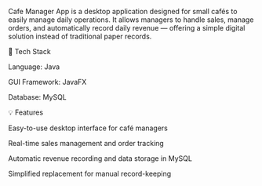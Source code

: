 Cafe Manager App is a desktop application designed for small cafés to easily manage daily operations. It allows managers to handle sales, manage orders, and automatically record daily revenue — offering a simple digital solution instead of traditional paper records.

🧰 Tech Stack
  
  Language: Java
  
  GUI Framework: JavaFX
  
  Database: MySQL

💡 Features
  
  Easy-to-use desktop interface for café managers
  
  Real-time sales management and order tracking
  
  Automatic revenue recording and data storage in MySQL
  
  Simplified replacement for manual record-keeping
